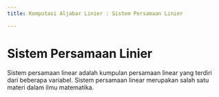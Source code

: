 ```yaml
---
title: Komputasi Aljabar Linier : Sistem Persamaan Linier

---
```


# Sistem Persamaan Linier
Sistem persamaan linear adalah kumpulan persamaan linear yang terdiri dari beberapa variabel. Sistem persamaan linear merupakan salah satu materi dalam ilmu matematika. 